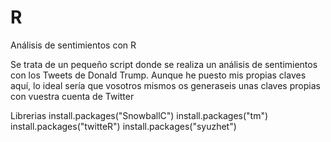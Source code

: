 # R
Análisis de sentimientos con  R


Se trata de un pequeño script donde se realiza un análisis de sentimientos con los Tweets de Donald Trump. 
Aunque he puesto mis propias claves aquí, lo ideal sería que vosotros mismos os generaseis unas claves propias con vuestra cuenta de Twitter


Librerias
install.packages("SnowballC")
install.packages("tm")
install.packages("twitteR")
install.packages("syuzhet")
